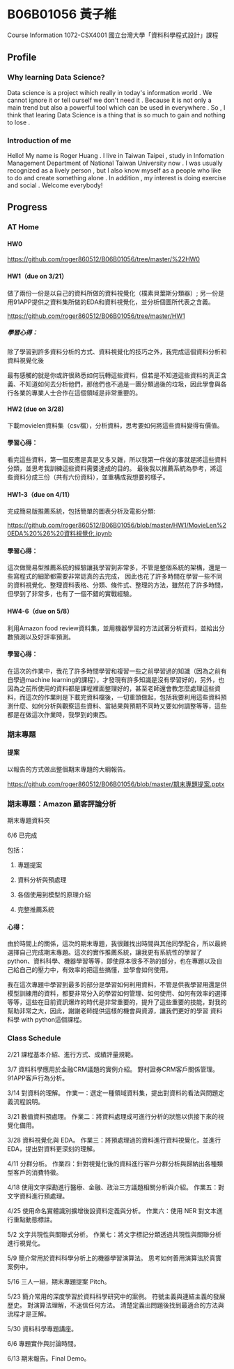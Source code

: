 # B06B01056 黃子維
Course Information
1072-CSX4001
國立台灣大學「資料科學程式設計」課程 

## Profile

### Why learning Data Science?

Data science is a project wihich really in today's information world . We cannot ignore it or tell ourself we don't need it . Because it is not only a main trend but also a powerful tool which can be used in everywhere . So , I think that learing Data Science is a thing that is so much to gain and nothing to lose . 

### Introduction of me 

Hello! My name is Roger Huang . I live in Taiwan Taipei , study in Infomation Management Department of National Taiwan University now . I was usually recognized as a lively person , but I also know myself as a people who like to do and create something alone . In addition , my interest is doing exercise and social . Welcome everybody!

## Progress

### AT Home

#### HW0

https://github.com/roger860512/B06B01056/tree/master/%22HW0

#### HW1（due on 3/21）

做了兩份一份是以自己的資料所做的資料視覺化（樸素貝葉斯分類器）; 另一份是用91APP提供之資料集所做的EDA和資料視覺化，並分析個圖所代表之含義。

https://github.com/roger860512/B06B01056/tree/master/HW1

##### 學習心得：

除了學習到許多資料分析的方式、資料視覺化的技巧之外，我完成這個資料分析和資料視覺化後

最有感觸的就是你或許很熟悉如何玩轉這些資料，但若是不知道這些資料的真正含義、不知道如何去分析他們，那他們也不過是一團分類過後的垃圾，因此學會與各行各業的專業人士合作在這個領域是非常重要的。

#### HW2 (due on 3/28)

下載movielen資料集（csv檔），分析資料，思考要如何將這些資料變得有價值。

#### 學習心得：

看完這些資料，第一個反應是真是又多又雜，所以我第一件做的事就是將這些資料分類，並思考我訓練這些資料需要達成的目的。
最後我以推薦系統為參考，將這些資料分成三份（共有六份資料），並重構成我想要的樣子。

#### HW1-3（due on 4/11）

完成簡易版推薦系統，包括簡單的圖表分析及電影分類:

https://github.com/roger860512/B06B01056/blob/master/HW1/MovieLen%20EDA%20%26%20資料視覺化.ipynb

#### 學習心得：

這次做簡易型推薦系統的經驗讓我學習到非常多，不管是整個系統的架構，還是一些寫程式的細節都需要非常認真的去完成，
因此也花了許多時間在學習一些不同的資料視覺化、整理資料表格、分類、條件式、整理的方法，雖然花了許多時間，但學到了非常多，也有了一個不錯的實戰經驗。

#### HW4-6（due on 5/8）

利用Amazon food review資料集，並用機器學習的方法試著分析資料，並給出分數預測以及好評率預測。

#### 學習心得：

在這次的作業中，我花了許多時間學習和複習一些之前學習過的知識（因為之前有自學過machine learning的課程），才發現有許多知識是沒有學習好的，另外，也因為之前所使用的資料都是課程裡面整理好的，甚至老師還會教怎麼處理這些資料，而這次的作業則是下載完資料檔後，一切重頭做起，包括我要利用這些資料預測什麼、如何分析與觀察這些資料、當結果與預期不同時又要如何調整等等，這些都是在做這次作業時，我學到的東西。


### 期末專題

#### 提案

以報告的方式做出整個期末專題的大綱報告。

https://github.com/roger860512/B06B01056/blob/master/期末專題提案.pptx

### 期末專題：Amazon 顧客評論分析

期末專題資料夾

6/6 已完成

包括：

1. 專題提案

2. 資料分析與預處理

3. 各個使用到模型的原理介紹

4. 完整推薦系統

#### 心得：

由於時間上的關係，這次的期末專題，我很難找出時間與其他同學配合，所以最終選擇自己完成期末專題。這次的實作推薦系統，讓我更有系統性的學習了python、資料科學、機器學習等等，即使原本很多不熟的部分，也在專題以及自己給自己的壓力中，有效率的把這些搞懂，並學會如何使用。

我在這次專題中學習到最多的部分是學習如何利用資料，不管是供我學習用還是供模型訓練用的資料，都要非常分入的學習如何管理、如何使用、如何有效率的選擇等等，這些在目前資訊爆炸的時代是非常重要的，提升了這些重要的技能，對我的幫助非常之大，因此，謝謝老師提供這樣的機會與資源，讓我們更好的學習 資料科學 with python這個課程。

### Class Schedule
2/21 	課程基本介紹、進行方式、成績評量規範。

3/7 	資料科學應用於金融CRM議題的實例介紹。 
      野村證券CRM客戶關係管理。 
      91APP客戶行為分析。  
      
3/14 	對資料的理解。 
      作業一：選定一種領域資料集，提出對資料的看法與問題定義流程說明。 
      
3/21 	數值資料預處理。 
      作業二：將資料處理成可進行分析的狀態以供接下來的視覺化備用。 
      
3/28 	資料視覺化與 EDA。 
      作業三：將預處理過的資料進行資料視覺化，並進行 EDA，提出對資料更深刻的理解。  
 
4/11 	分群分析。 
      作業四：針對視覺化後的資料進行客戶分群分析與歸納出各種類型客戶的消費特徵。
      
4/18 	使用文字探勘進行醫療、金融、政治三方議題相關分析與介紹。 
      作業五：對文字資料進行預處理。  
      
4/25 	使用命名實體識別擴增後設資料定義與分析。 
      作業六：使用 NER 對文本進行重點動態標註。  
      
5/2 	文字共現性與關聯式分析。 
      作業七：將文字標記分類透過共現性與關聯分析進行視覺化。  
      
5/9 	簡介常用於資料科學分析上的機器學習演算法。 
      思考如何善用演算法於真實案例中。  
      
5/16 	三人一組，期末專題提案 Pitch。  

5/23 	簡介常用的深度學習於資料科學研究中的案例。
      符號主義與連結主義的發展歷史。 
      對演算法理解，不迷信任何方法。 
      清楚定義出問題後找到最適合的方法與流程才是正解。 
      
5/30 	資料科學專題講座。  

6/6 	專題實作與討論時間。 

6/13 	期末報告。Final Demo。  






